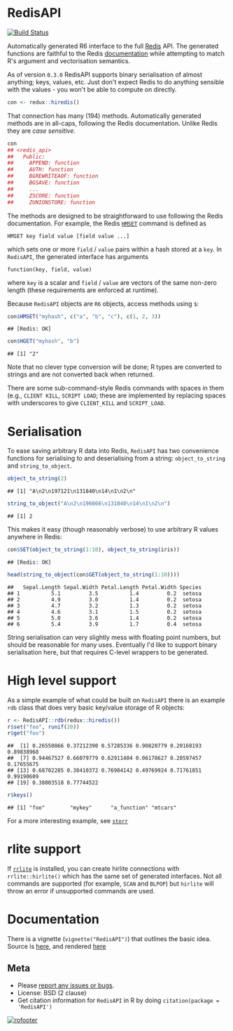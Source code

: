 # RedisAPI

[![Build Status](https://travis-ci.org/ropensci/RedisAPI.png?branch=master)](https://travis-ci.org/ropensci/RedisAPI)



Automatically generated R6 interface to the full [Redis](http://redis.io) API.  The generated functions are faithful to the Redis [documentation](http://redis.io/commands) while attempting to match R's argument and vectorisation semantics.

As of version `0.3.0` RedisAPI supports binary serialisation of almost anything; keys, values, etc.  Just don't expect Redis to do anything sensible with the values - you won't be able to compute on directly.


```r
con <- redux::hiredis()
```

That connection has many (194) methods. Automatically generated methods are in all-caps, following the Redis documentation.  Unlike Redis they are *case sensitive*.

```r
con
## <redis_api>
##   Public:
##     APPEND: function
##     AUTH: function
##     BGREWRITEAOF: function
##     BGSAVE: function
##     ...
##     ZSCORE: function
##     ZUNIONSTORE: function
```

The methods are designed to be straightforward to use following the Redis documentation.  For example, the Redis [`HMSET`](http://redis.io/commands/hmset) command is defined as

```
HMSET key field value [field value ...]
```

which sets one or more `field` / `value` pairs within a hash stored at a `key`.  In `RedisAPI`, the generated interface has arguments

```
function(key, field, value)
```

where `key` is a scalar and `field` / `value` are vectors of the same non-zero length (these requirements are enforced at runtime).

Because `RedisAPI` objects are `R6` objects, access methods using `$`:


```r
con$HMSET("myhash", c("a", "b", "c"), c(1, 2, 3))
```

```
## [Redis: OK]
```

```r
con$HGET("myhash", "b")
```

```
## [1] "2"
```

Note that no clever type conversion will be done; R types are converted to strings and are not converted back when returned.

There are some sub-command-style Redis commands with spaces in them (e.g., `CLIENT KILL`, `SCRIPT LOAD`; these are implemented by replacing spaces with underscores to give `CLIENT_KILL` and `SCRIPT_LOAD`.

# Serialisation

To ease saving arbitrary R data into Redis, `RedisAPI` has two convenience functions for serialising to and deserialising from a string: `object_to_string` and `string_to_object`.


```r
object_to_string(2)
```

```
## [1] "A\n2\n197121\n131840\n14\n1\n2\n"
```

```r
string_to_object("A\n2\n196866\n131840\n14\n1\n2\n")
```

```
## [1] 2
```

This makes it easy (though reasonably verbose) to use arbitrary R values anywhere in Redis:


```r
con$SET(object_to_string(1:10), object_to_string(iris))
```

```
## [Redis: OK]
```

```r
head(string_to_object(con$GET(object_to_string(1:10))))
```

```
##   Sepal.Length Sepal.Width Petal.Length Petal.Width Species
## 1          5.1         3.5          1.4         0.2  setosa
## 2          4.9         3.0          1.4         0.2  setosa
## 3          4.7         3.2          1.3         0.2  setosa
## 4          4.6         3.1          1.5         0.2  setosa
## 5          5.0         3.6          1.4         0.2  setosa
## 6          5.4         3.9          1.7         0.4  setosa
```

String serialisation can very slightly mess with floating point numbers, but should be reasonable for many uses.  Eventually I'd like to support binary serialisation here, but that requires C-level wrappers to be generated.

# High level support

As a simple example of what could be built on `RedisAPI` there is an example `rdb` class that does very basic key/value storage of R objects:


```r
r <- RedisAPI::rdb(redux::hiredis())
r$set("foo", runif(20))
r$get("foo")
```

```
##  [1] 0.26550866 0.37212390 0.57285336 0.90820779 0.20168193 0.89838968
##  [7] 0.94467527 0.66079779 0.62911404 0.06178627 0.20597457 0.17655675
## [13] 0.68702285 0.38410372 0.76984142 0.49769924 0.71761851 0.99190609
## [19] 0.38003518 0.77744522
```

```r
r$keys()
```

```
## [1] "foo"        "mykey"      "a_function" "mtcars"
```

For a more interesting example, see [`storr`](https://github.com/richfitz/storr)

# rlite support

If [`rrlite`](https://github.com/ropensci/rrlite) is installed, you can create hirlite connections with `rrlite::hirlite()` which has the same set of generated interfaces.  Not all commands are supported (for example, `SCAN` and `BLPOP`) but `hirlite` will throw an error if unsupported commands are used.

# Documentation

There is a vignette (`vignette("RedisAPI")`) that outlines the basic idea.  Source is [here](vignette/RedisAPI.Rmd), and rendered [here](http://htmlpreview.github.io/?https://raw.githubusercontent.com/ropensci/RedisAPI/master/inst/doc/RedisAPI.html)

## Meta

* Please [report any issues or bugs](https://github.com/ropensci/RedisAPI/issues).
* License: BSD (2 clause)
* Get citation information for `RedisAPI` in R by doing `citation(package = 'RedisAPI')`

[![rofooter](http://ropensci.org/public_images/github_footer.png)](http://ropensci.org)
